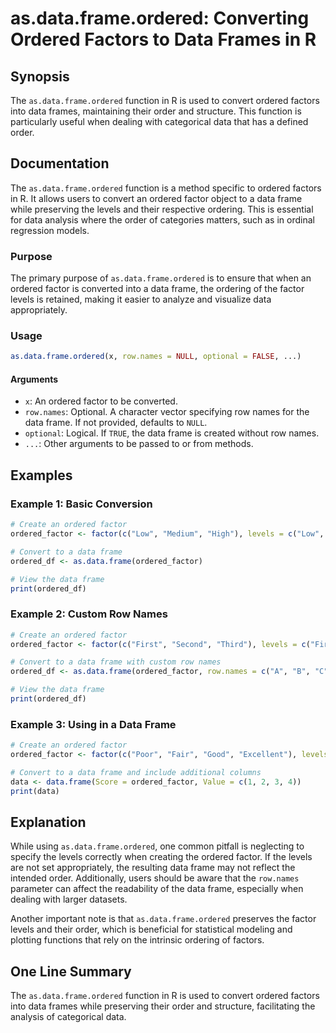 <!--
Meta Description: # as.data.frame.ordered: Converting Ordered Factors to Data Frames in R ## Synopsis The `as.data.frame.ordered` function in R is used to convert order...
Meta Keywords: data, frame, ordered, factor, levels
-->

# as.data.frame.ordered: Converting Ordered Factors to Data Frames in R

## Synopsis
The `as.data.frame.ordered` function in R is used to convert ordered factors into data frames, maintaining their order and structure. This function is particularly useful when dealing with categorical data that has a defined order.

## Documentation
The `as.data.frame.ordered` function is a method specific to ordered factors in R. It allows users to convert an ordered factor object to a data frame while preserving the levels and their respective ordering. This is essential for data analysis where the order of categories matters, such as in ordinal regression models.

### Purpose
The primary purpose of `as.data.frame.ordered` is to ensure that when an ordered factor is converted into a data frame, the ordering of the factor levels is retained, making it easier to analyze and visualize data appropriately.

### Usage
```R
as.data.frame.ordered(x, row.names = NULL, optional = FALSE, ...)
```

#### Arguments
- `x`: An ordered factor to be converted.
- `row.names`: Optional. A character vector specifying row names for the data frame. If not provided, defaults to `NULL`.
- `optional`: Logical. If `TRUE`, the data frame is created without row names.
- `...`: Other arguments to be passed to or from methods.

## Examples
### Example 1: Basic Conversion
```R
# Create an ordered factor
ordered_factor <- factor(c("Low", "Medium", "High"), levels = c("Low", "Medium", "High"), ordered = TRUE)

# Convert to a data frame
ordered_df <- as.data.frame(ordered_factor)

# View the data frame
print(ordered_df)
```

### Example 2: Custom Row Names
```R
# Create an ordered factor
ordered_factor <- factor(c("First", "Second", "Third"), levels = c("First", "Second", "Third"), ordered = TRUE)

# Convert to a data frame with custom row names
ordered_df <- as.data.frame(ordered_factor, row.names = c("A", "B", "C"))

# View the data frame
print(ordered_df)
```

### Example 3: Using in a Data Frame
```R
# Create an ordered factor
ordered_factor <- factor(c("Poor", "Fair", "Good", "Excellent"), levels = c("Poor", "Fair", "Good", "Excellent"), ordered = TRUE)

# Convert to a data frame and include additional columns
data <- data.frame(Score = ordered_factor, Value = c(1, 2, 3, 4))
print(data)
```

## Explanation
While using `as.data.frame.ordered`, one common pitfall is neglecting to specify the levels correctly when creating the ordered factor. If the levels are not set appropriately, the resulting data frame may not reflect the intended order. Additionally, users should be aware that the `row.names` parameter can affect the readability of the data frame, especially when dealing with larger datasets.

Another important note is that `as.data.frame.ordered` preserves the factor levels and their order, which is beneficial for statistical modeling and plotting functions that rely on the intrinsic ordering of factors.

## One Line Summary
The `as.data.frame.ordered` function in R is used to convert ordered factors into data frames while preserving their order and structure, facilitating the analysis of categorical data.